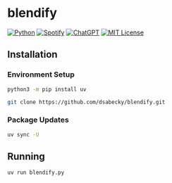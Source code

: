 # blendify

[![Python](https://img.shields.io/badge/Python-3776AB?logo=python&logoColor=fff)](#)
[![Spotify](https://img.shields.io/badge/Spotify-1ED760?logo=spotify&logoColor=white)](#)
[![ChatGPT](https://img.shields.io/badge/ChatGPT-74aa9c?logo=openai&logoColor=white)](#)
[![MIT License](https://img.shields.io/badge/license-MIT-green.svg)](#LICENSE)

## Installation

### Environment Setup
```bash
python3 -m pip install uv
```

```bash
git clone https://github.com/dsabecky/blendify.git
```

### Package Updates
```bash
uv sync -U
```


## Running

```bash
uv run blendify.py
```